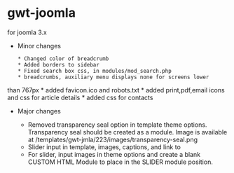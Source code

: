 gwt-joomla
==========

for joomla 3.x

* Minor changes

      * Changed color of breadcrumb
      * Added borders to sidebar
      * Fixed search box css, in modules/mod_search.php
      * breadcrumbs, auxiliary menu displays none for screens lower
than 767px
      * added favicon.ico and robots.txt
      * added print,pdf,email icons and css for article details
      * added css for contacts

   * Major changes

      * Removed transparency seal option in template theme options. Transparency seal should be created as a module. Image is available at
/templates/gwt-jmla/223/images/transparency-seal.png
      * Slider input in template, images, captions, and link to
      * For slider, input images in theme options and create a blank CUSTOM HTML Module to place in the SLIDER module position.
